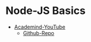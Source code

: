 # Node-JS Basics

- [Academind-YouTube](https://www.youtube.com/playlist?list=PL55RiY5tL51oGJorjEgl6NVeDbx_fO5jR)
  - [Github-Repo](https://github.com/mschwarzmueller/nodejs-basics-tutorial)